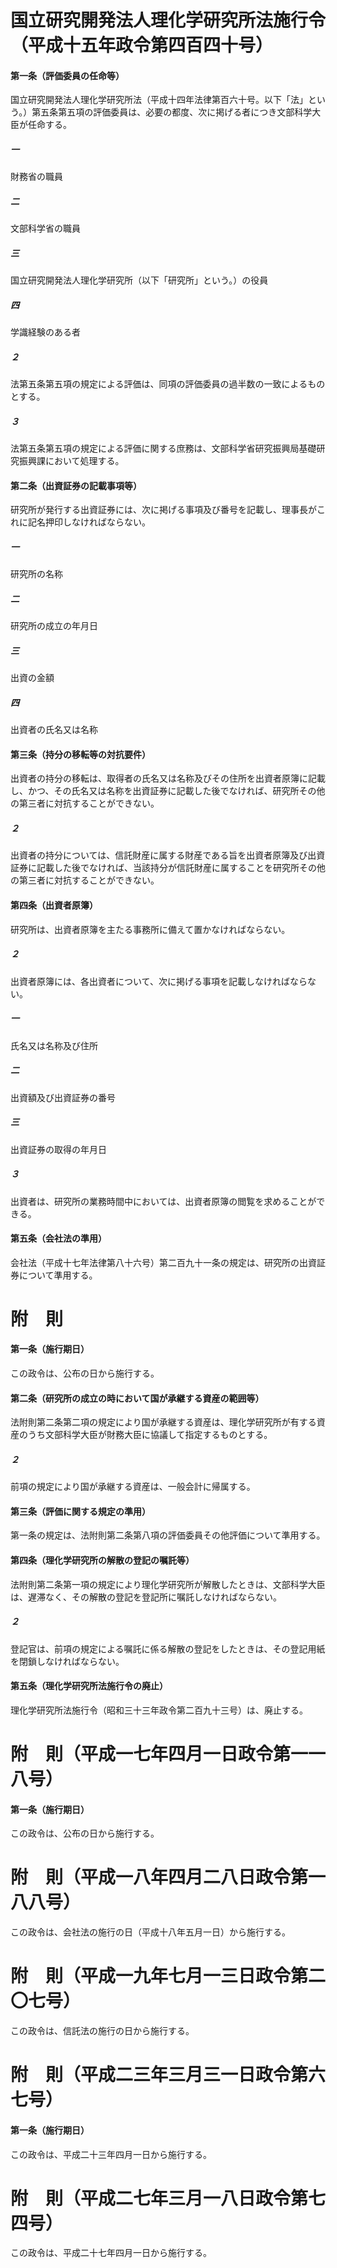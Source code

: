 # 国立研究開発法人理化学研究所法施行令（平成十五年政令第四百四十号）
#### 第一条（評価委員の任命等）
国立研究開発法人理化学研究所法（平成十四年法律第百六十号。以下「法」という。）第五条第五項の評価委員は、必要の都度、次に掲げる者につき文部科学大臣が任命する。
##### 一
財務省の職員
##### 二
文部科学省の職員
##### 三
国立研究開発法人理化学研究所（以下「研究所」という。）の役員
##### 四
学識経験のある者
##### ２
法第五条第五項の規定による評価は、同項の評価委員の過半数の一致によるものとする。
##### ３
法第五条第五項の規定による評価に関する庶務は、文部科学省研究振興局基礎研究振興課において処理する。
#### 第二条（出資証券の記載事項等）
研究所が発行する出資証券には、次に掲げる事項及び番号を記載し、理事長がこれに記名押印しなければならない。
##### 一
研究所の名称
##### 二
研究所の成立の年月日
##### 三
出資の金額
##### 四
出資者の氏名又は名称
#### 第三条（持分の移転等の対抗要件）
出資者の持分の移転は、取得者の氏名又は名称及びその住所を出資者原簿に記載し、かつ、その氏名又は名称を出資証券に記載した後でなければ、研究所その他の第三者に対抗することができない。
##### ２
出資者の持分については、信託財産に属する財産である旨を出資者原簿及び出資証券に記載した後でなければ、当該持分が信託財産に属することを研究所その他の第三者に対抗することができない。
#### 第四条（出資者原簿）
研究所は、出資者原簿を主たる事務所に備えて置かなければならない。
##### ２
出資者原簿には、各出資者について、次に掲げる事項を記載しなければならない。
##### 一
氏名又は名称及び住所
##### 二
出資額及び出資証券の番号
##### 三
出資証券の取得の年月日
##### ３
出資者は、研究所の業務時間中においては、出資者原簿の閲覧を求めることができる。
#### 第五条（会社法の準用）
会社法（平成十七年法律第八十六号）第二百九十一条の規定は、研究所の出資証券について準用する。
# 附　則
#### 第一条（施行期日）
この政令は、公布の日から施行する。
#### 第二条（研究所の成立の時において国が承継する資産の範囲等）
法附則第二条第二項の規定により国が承継する資産は、理化学研究所が有する資産のうち文部科学大臣が財務大臣に協議して指定するものとする。
##### ２
前項の規定により国が承継する資産は、一般会計に帰属する。
#### 第三条（評価に関する規定の準用）
第一条の規定は、法附則第二条第八項の評価委員その他評価について準用する。
#### 第四条（理化学研究所の解散の登記の嘱託等）
法附則第二条第一項の規定により理化学研究所が解散したときは、文部科学大臣は、遅滞なく、その解散の登記を登記所に嘱託しなければならない。
##### ２
登記官は、前項の規定による嘱託に係る解散の登記をしたときは、その登記用紙を閉鎖しなければならない。
#### 第五条（理化学研究所法施行令の廃止）
理化学研究所法施行令（昭和三十三年政令第二百九十三号）は、廃止する。
# 附　則（平成一七年四月一日政令第一一八号）
#### 第一条（施行期日）
この政令は、公布の日から施行する。
# 附　則（平成一八年四月二八日政令第一八八号）
この政令は、会社法の施行の日（平成十八年五月一日）から施行する。
# 附　則（平成一九年七月一三日政令第二〇七号）
この政令は、信託法の施行の日から施行する。
# 附　則（平成二三年三月三一日政令第六七号）
#### 第一条（施行期日）
この政令は、平成二十三年四月一日から施行する。
# 附　則（平成二七年三月一八日政令第七四号）
この政令は、平成二十七年四月一日から施行する。
